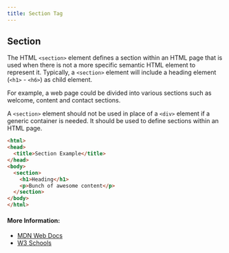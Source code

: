 ```yaml
---
title: Section Tag
---
```

## Section

The HTML ```<section>``` element defines a section within an HTML page that is used when there is not a more specific semantic HTML element to represent it. Typically, a ```<section>``` element will include a heading element (```<h1>``` - ```<h6>```) as child element.

For example, a web page could be divided into various sections such as welcome, content and contact sections.

A ```<section>``` element should not be used in place of a ```<div>``` element if a generic container is needed. It should be used to define sections within an HTML page.

```html
<html>
<head>
  <title>Section Example</title>
</head>
<body>
  <section>
    <h1>Heading</h1>
    <p>Bunch of awesome content</p>
  </section>
</body>
</html>
```

#### More Information:
* [MDN Web Docs](https://developer.mozilla.org/en-US/docs/Web/HTML/Element/section)
* [W3 Schools](https://www.w3schools.com/tags/tag_section.asp)

